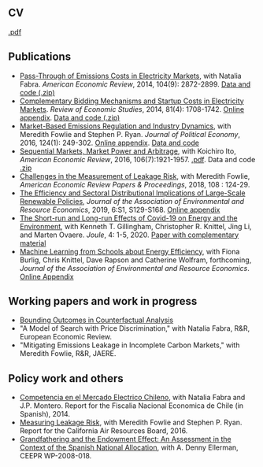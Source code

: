 
## CV
[.pdf](https://sites.google.com/site/marreguant/vita.pdf?attredirects=0)

## Publications
- [Pass-Through of Emissions Costs in Electricity Markets](https://sites.google.com/site/marreguant/paper_passthrough_fabra_reguant.pdf?attredirects=0), with Natalia Fabra. *American Economic Review*, 2014, 104(9): 2872-2899. [Data and code (.zip)](https://sites.google.com/site/marreguant/20130186_data.zip?attredirects=0)
- [Complementary Bidding Mechanisms and Startup Costs in Electricity Markets](https://sites.google.com/site/marreguant/mreguant_complex.pdf?attredirects=0). *Review of Economic Studies*, 2014, 81(4): 1708-1742. [Online appendix](https://sites.google.com/site/marreguant/mreguant_complex_appendix.pdf?attredirects=0). [Data and code (.zip)](https://www.dropbox.com/s/lyfzea1tx19ol64/Supplementary.zip?dl=0)
- [Market-Based Emissions Regulation and Industry Dynamics](https://sites.google.com/site/marreguant/fowlie_reguant_ryan.pdf?attredirects=0), with Meredith Fowlie and Stephen P. Ryan. *Journal of Political Economy*, 2016, 124(1): 249-302. [Online appendix](https://sites.google.com/site/marreguant/fowlie_reguant_ryan_online_app.pdf?attredirects=0). [Data and code](https://sites.google.com/site/marreguant/code_and_data.zip?attredirects=0)
- [Sequential Markets, Market Power and Arbitrage](https://sites.google.com/site/marreguant/ito_reguant_sequential.pdf?attredirects=0&amp;d=1), with Koichiro Ito, *American Economic Review*, 2016, 106(7):1921-1957. [.pdf](<https://docs.google.com/viewer?a=v&pid=sites&srcid=ZGVmYXVsdGRvbWFpbnxtYXJyZWd1YW50fGd4OjQ4NjY4Njc1ZDdmOTEyNzQ>). Data and code [.zip](<https://www.dropbox.com/s/sahymuolxldiyx4/20141529_data.zip?dl=0>)
- [Challenges in&nbsp;the Measurement of Leakage Risk](https://www.aeaweb.org/articles/pdf/doi/10.1257/pandp.20181087), with Meredith Fowlie, *American Economic Review Papers & Proceedings*, 2018, 108 : 124-29.
- [The Efficiency and Sectoral Distributional Implications of Large-Scale Renewable Policies](https://docs.google.com/viewer?a=v&amp;pid=sites&amp;srcid=ZGVmYXVsdGRvbWFpbnxtYXJyZWd1YW50fGd4OjVhZjMzYWJhM2JlNWM3NDg), *Journal of the Association of Environmental and Resource Economics*, 2019, 6:S1, S129-S168. [Online appendix](https://sites.google.com/site/marreguant/reguant_redistribution_web_appendix.pdf?attredirects=0&amp;d=1)
- [The Short-run and Long-run Effects of Covid-19 on Energy and the Environment](https://doi.org/10.1016/j.joule.2020.06.010), with Kenneth T. Gillingham, Christopher R. Knittel, Jing Li, and Marten Ovaere. *Joule*, 4: 1-5, 2020. [Paper with complementary material](https://docs.google.com/viewer?a=v&amp;pid=sites&amp;srcid=ZGVmYXVsdGRvbWFpbnxtYXJyZWd1YW50fGd4OjU0NTk0MTUxYzFhZTJmNDk)
- [Machine Learning from Schools about Energy Efficiency](<https://docs.google.com/viewer?a=v&pid=sites&srcid=ZGVmYXVsdGRvbWFpbnxtYXJyZWd1YW50fGd4OjFlOTZlOWViYzI0YTg3NDA>), with Fiona Burlig, Chris Knittel, Dave Rapson and Catherine Wolfram, forthcoming, *Journal of the Association of Environmental and Resource Economics*. [Online Appendix](https://sites.google.com/site/marreguant/OnlineAppendix.pdf?attredirects=0&amp;d=1)

## Working papers and work in progress
- [Bounding Outcomes in Counterfactual Analysis](<https://www.dropbox.com/s/ymp0gw1rh0yjoht/reguant_bounds.pdf?dl=0>)
- "A Model of Search with Price Discrimination," with Natalia Fabra, R&R, European Economic Review.
- "Mitigating Emissions Leakage in Incomplete Carbon Markets," with Meredith Fowlie, R&R, JAERE.


## Policy work and others
- [Competencia en el Mercado Electrico Chileno](http://www.fne.gob.cl/wp-content/uploads/2014/01/informe_final_FNE_Enero13_2014.pdf), with Natalia Fabra and J.P. Montero. Report for the Fiscalia Nacional Economica de Chile (in Spanish), 2014.
 - [Measuring Leakage Risk](http://www.arb.ca.gov/cc/capandtrade/meetings/20160518/ucb-intl-leakage.pdf), with Meredith Fowlie and Stephen P. Ryan. Report for the California Air Resources Board, 2016.
 - [Grandfathering and the Endowment Effect: An Assessment in the Context of the Spanish National Allocation](http://web.mit.edu/ceepr/www/publications/workingpapers/2008-018.pdf), with A. Denny Ellerman, CEEPR WP-2008-018.
